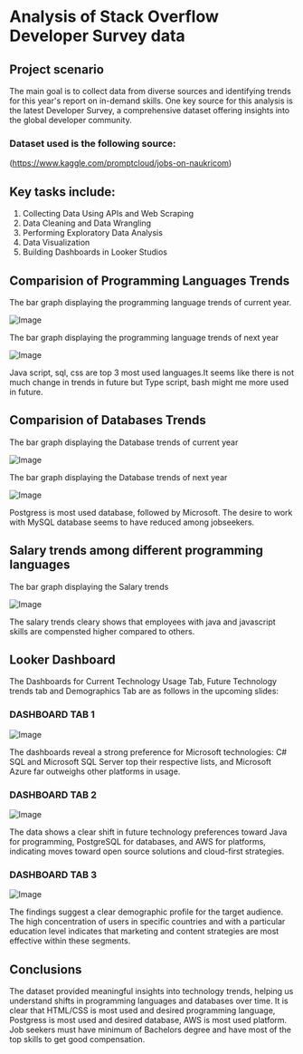 # Analysis of Stack Overflow Developer Survey data 
## Project scenario
The main goal is to collect data from diverse sources and identifying trends for this year's report on in-demand skills. One key source for this analysis is the latest Developer Survey, a comprehensive dataset offering insights into the global developer community. 
### Dataset used is the following source: 
(https://www.kaggle.com/promptcloud/jobs-on-naukricom)

## Key tasks include:
1. Collecting Data Using APIs and Web Scraping
2. Data Cleaning and Data Wrangling
3. Performing Exploratory Data Analysis
4. Data Visualization
5. Building Dashboards in Looker Studios

## Comparision of Programming Languages Trends

The bar graph displaying the programming language trends of current year.

![Image](/Screenshot%202025-08-26%20011541.png)

The bar graph displaying the programming language trends of next year

![Image](/Screenshot%202025-08-26%20011436.png) 

Java script, sql, css are top 3 most used languages.It seems like there is not much change in trends in future but Type script, bash might me more used in future.

## Comparision of Databases Trends

The bar graph displaying the Database trends of current year

![Image](/Screenshot%202025-08-26%20023032.png)

The bar graph displaying the Database trends of next year

![Image](/Screenshot%202025-08-26%20022817.png)

Postgress is most used database, followed by Microsoft. The desire to work with MySQL database seems to have reduced among jobseekers.

## Salary trends among different programming languages

The bar graph displaying the Salary trends

![Image](/Screenshot%202025-08-26%20003928.png) 

The salary trends cleary shows that employees with java and javascript skills are compensted higher compared to others.

## Looker Dashboard
The Dashboards for Current Technology Usage Tab, Future Technology trends tab and Demographics Tab are as follows in the upcoming slides:

### DASHBOARD TAB 1
![Image](/Screenshot%202025-08-26%20004945.png)

The dashboards reveal a strong preference for Microsoft technologies: C# SQL and Microsoft SQL Server top their respective lists, and Microsoft Azure far outweighs other platforms in usage.

### DASHBOARD TAB 2
![Image](/Screenshot%202025-08-26%20005616.png)

The data shows a clear shift in future technology preferences toward Java for programming, PostgreSQL for databases, and AWS for platforms, indicating moves toward open source solutions and cloud-first strategies.

### DASHBOARD TAB 3
![Image](/Screenshot%202025-08-26%20005929.png)

The findings suggest a clear demographic profile for the target audience. The high concentration of users in specific countries and with a particular education level indicates that marketing and content strategies are most effective within these segments.

## Conclusions

The dataset provided meaningful insights into technology trends, helping us understand shifts in programming languages and databases over time. It is clear that HTML/CSS is most used and desired programming language, Postgress is most used and desired database, AWS is most used platform. Job seekers must have minimum of Bachelors degree and have most of the top skills to get good compensation.

